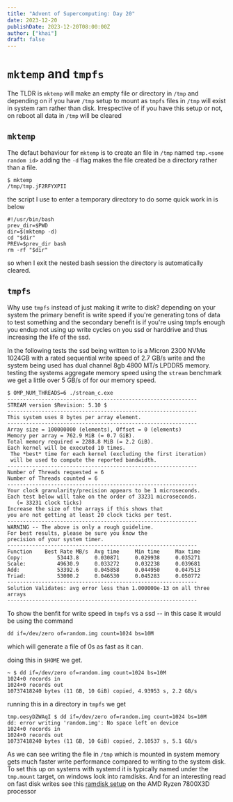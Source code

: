 ```yaml
---
title: "Advent of Supercomputing: Day 20"
date: 2023-12-20
publishDate: 2023-12-20T08:00:00Z
author: ["khai"]
draft: false
---
```


# `mktemp` and `tmpfs`

The TLDR is `mktemp` will make an empty file or directory in `/tmp` and depending on if you have `/tmp` setup to mount as `tmpfs` files in `/tmp` will exist in system ram rather than disk. Irrespective of if you have this setup or not, on reboot all data in `/tmp` will be cleared

## `mktemp`

The defaut behaviour for `mktemp` is to create an file in `/tmp` named `tmp.<some random id>` adding the `-d` flag makes the file created be a directory rather than a file.
```
$ mktemp
/tmp/tmp.jF2RFYXPII
```
the script I use to enter a temporary directory to do some quick work in is below
```
#!/usr/bin/bash
prev_dir=$PWD
dir=$(mktemp -d)
cd "$dir"
PREV=$prev_dir bash
rm -rf "$dir"
```
so when I exit the nested bash session the directory is automatically cleared.


## `tmpfs`
Why use `tmpfs` instead of just making it write to disk? depending on your system the primary benefit is write speed if you're generating tons of data to test something and the secondary benefit is if you're using tmpfs enough you endup not using up write cycles on you ssd or harddrive and thus increasing the life of the ssd. 

In the following tests the ssd being written to is a Micron 2300 NVMe 1024GB with a rated sequential write speed of 2.7 GB/s write and the system being used has dual channel 8gb 4800 MT/s LPDDR5 memory. testing the systems aggregate memory speed using the `stream` benchmark we get a little over 5 GB/s of for our memory speed.
```
$ OMP_NUM_THREADS=6 ./stream_c.exe
-------------------------------------------------------------
STREAM version $Revision: 5.10 $
-------------------------------------------------------------
This system uses 8 bytes per array element.
-------------------------------------------------------------
Array size = 100000000 (elements), Offset = 0 (elements)
Memory per array = 762.9 MiB (= 0.7 GiB).
Total memory required = 2288.8 MiB (= 2.2 GiB).
Each kernel will be executed 10 times.
 The *best* time for each kernel (excluding the first iteration)
 will be used to compute the reported bandwidth.
-------------------------------------------------------------
Number of Threads requested = 6
Number of Threads counted = 6
-------------------------------------------------------------
Your clock granularity/precision appears to be 1 microseconds.
Each test below will take on the order of 33231 microseconds.
   (= 33231 clock ticks)
Increase the size of the arrays if this shows that
you are not getting at least 20 clock ticks per test.
-------------------------------------------------------------
WARNING -- The above is only a rough guideline.
For best results, please be sure you know the
precision of your system timer.
-------------------------------------------------------------
Function    Best Rate MB/s  Avg time     Min time     Max time
Copy:           53443.8     0.030871     0.029938     0.035271
Scale:          49630.9     0.033272     0.032238     0.039681
Add:            53392.6     0.045858     0.044950     0.047513
Triad:          53000.2     0.046530     0.045283     0.050772
-------------------------------------------------------------
Solution Validates: avg error less than 1.000000e-13 on all three arrays
-------------------------------------------------------------
```


To show the benfit for write speed in `tmpfs` vs a ssd -- in this case it would be using the command
```
dd if=/dev/zero of=random.img count=1024 bs=10M
```
which will generate a file of 0s as fast as it can.

doing this in `$HOME` we get.

```
~ $ dd if=/dev/zero of=random.img count=1024 bs=10M
1024+0 records in
1024+0 records out
10737418240 bytes (11 GB, 10 GiB) copied, 4.93953 s, 2.2 GB/s
```

running this in a directory in `tmpfs` we get
```
tmp.oesyDZWAqI $ dd if=/dev/zero of=random.img count=1024 bs=10M
dd: error writing 'random.img': No space left on device
1024+0 records in
1024+0 records out
10737418240 bytes (11 GB, 10 GiB) copied, 2.10537 s, 5.1 GB/s
```

As we can see writing the file in `/tmp` which is mounted in system memory gets much faster write performance compared to writing to the system disk. To set this up on systems with systemd it is typically named under the `tmp.mount` target, on windows look into ramdisks. And for an interesting read on fast disk writes see this [ramdisk setup](https://www.tomshardware.com/news/amd-3d-v-cache-ram-disk-182-gbs-12x-faster-pcie-5-ssd) on the AMD Ryzen 7800X3D processor
